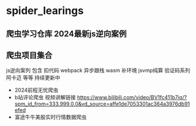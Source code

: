 # spider_learings
## 爬虫学习仓库  2024最新js逆向案例 
## 爬虫项目集合  
js逆向案列  包含 扣代码 webpack  异步跟栈  wasm 补环境   jsvmp纯算  验证码系列  阿卡迈 等等 持续更新中
+ 2024前程无忧爬虫
+ b站评论爬虫  视频讲解链接 https://www.bilibili.com/video/BV1fc411b7iq/?spm_id_from=333.999.0.0&vd_source=affe1de7053301ac364a3976db91efed
+ 富途牛牛美股实时行情数据爬虫
